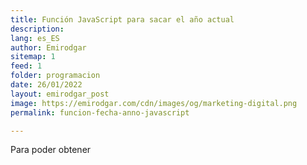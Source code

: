 ```yaml
---
title: Función JavaScript para sacar el año actual
description: 
lang: es_ES
author: Emirodgar
sitemap: 1
feed: 1
folder: programacion
date: 26/01/2022
layout: emirodgar_post
image: https://emirodgar.com/cdn/images/og/marketing-digital.png
permalink: funcion-fecha-anno-javascript

---
```


Para poder obtener 
<!--stackedit_data:
eyJoaXN0b3J5IjpbNDU2NDU0ODc1XX0=
-->